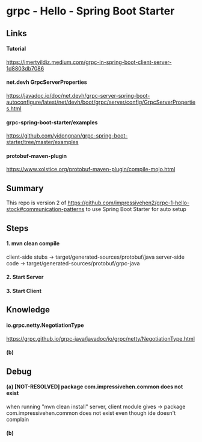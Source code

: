 # grpc - Hello - Spring Boot Starter
## Links
#### Tutorial
https://imertyildiz.medium.com/grpc-in-spring-boot-client-server-1d8803db7086

#### net.devh GrpcServerProperties
https://javadoc.io/doc/net.devh/grpc-server-spring-boot-autoconfigure/latest/net/devh/boot/grpc/server/config/GrpcServerProperties.html

#### grpc-spring-boot-starter/examples
https://github.com/yidongnan/grpc-spring-boot-starter/tree/master/examples

#### protobuf-maven-plugin
https://www.xolstice.org/protobuf-maven-plugin/compile-mojo.html

## Summary
This repo is version 2 of https://github.com/impressivehen2/grpc-1-hello-stock#communication-patterns
to use Spring Boot Starter for auto setup

## Steps
#### 1. mvn clean compile
client-side stubs -> target/generated-sources/protobuf/java
server-side code -> target/generated-sources/protobuf/grpc-java

#### 2. Start Server

#### 3. Start Client

## Knowledge
#### io.grpc.netty.NegotiationType
https://grpc.github.io/grpc-java/javadoc/io/grpc/netty/NegotiationType.html

#### (b)

## Debug
#### (a) [NOT-RESOLVED] package com.impressivehen.common does not exist
when running "mvn clean install" server, client module gives
-> package com.impressivehen.common does not exist
even though ide doesn't complain 

#### (b) 
